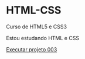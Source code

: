 # HTML-CSS
 Curso de HTML5 e CSS3

 Estou estudando HTML e CSS

 <a href="https://vinicius-suares.github.io/HTML-CSS/Projetos/projeto003/index.html">Executar projeto 003</a>
